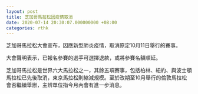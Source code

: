 ```yaml
---
layout: post
title: 芝加哥馬拉松因疫情取消
date: 2020-07-14 20:30:07.000000000 +08:00
categories: rthk
---
```


芝加哥馬拉松大會宣布，因應新型肺炎疫情，取消原定10月11日舉行的賽事。

大會聲明表示，已報名參賽的選手可選擇退款，或將參賽名額順延。

芝加哥馬拉松是世界六大馬拉松之一，其餘五項賽事，包括柏林、紐約、與波士頓馬拉松已先後取消，東京馬拉松則縮減規模。至於改期至10月舉行的倫敦馬拉松會否繼續舉辦，主辨單位指今月內會有進一步消息。

